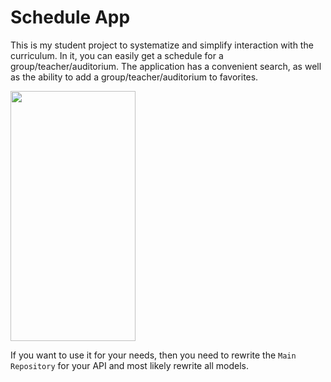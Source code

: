 # Schedule App

This is my student project to systematize and simplify interaction with the curriculum. In it, you can easily get a schedule for a group/teacher/auditorium.  The application has a convenient search, as well as the ability to add a group/teacher/auditorium to favorites.

<img src="[https://github.com/nkatco/ScheduleApp/assets/67635748/fb8ab3d0-772d-4ea2-8f16-6f6136752478](https://github.com/nkatco/ScheduleApp/assets/67635748/ad8d82b2-cf4b-4ee1-b5ff-cf52dfba529a)" width="200" height="400"/>

If you want to use it for your needs, then you need to rewrite the `Main Repository` for your API and most likely rewrite all models.
